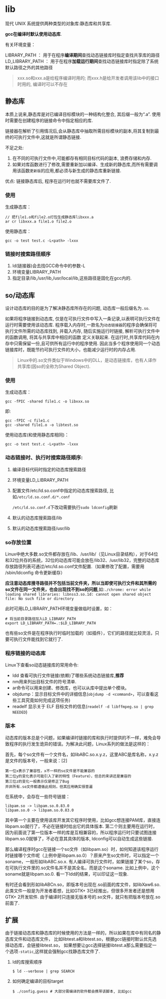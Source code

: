 # lib
现代 UNIX 系统提供两种类型的对象库:静态库和共享库.

**gcc在编译时默认使用动态库**.

有关环境变量：

LIBRARY_PATH ： 用于在程序**编译期间**查找动态链接库时指定查找共享库的路径
LD_LIBRARY_PATH ： 用于在程序**加载运行期间**查找动态链接库时指定除了系统默认路径之外的其他路径

> xxx.so和xxx.a是给程序编译时用的; 而xxx.h是给开发者调用该lib中的接口时用的, 编译时可以不存在

## 静态库
本质上说来,静态库是对已编译目标模块的一种结构化整合, 其后缀一般为“.a”. 使用时需要在创建程序的链接命令中指定相应的库.

链接器在解析了引用情况后,会从静态库中抽取所需目标模块的副本,将其复制到最
终的可执行文件中,这就是所谓静态链接.

不足之处:
1. 在不同的可执行文件中,可能都存有相同目标代码的副本, 浪费存储和内存.
1. 如果对库函数进行了修改,需要重新加以编译、生成新的静态库,而所有需要调用该函数`更新版`的应用,都必须与新生成的静态库重新链接.

优点: 链接静态库后, 程序在运行时也就不需要库文件了.

### 使用
生成静态库：
```
// 把file1.o和file2.o打包生成静态库libxxx.a
ar cr libxxx.a file1.o file2.o
```

使用静态库：
```
gcc -o test test.c -L<path> -lxxx
```

### 链接时搜索路径顺序
1. ld(链接器)会去找GCC命令中的参数-L
2. 环境变量LIBRARY_PATH
3. 指定目录/lib,/usr/lib,/usr/local/lib,这些路径是固化在gcc内的.

## so/动态库
设计动态库的目的是为了解决静态库所存在的问题, 动态库一般后缀名为`.so`.

如果将程序链接到动态库, 仅是在可执行文件中写入一条记录,以表明可执行文件在运行时需要使用该动态库. 程序载入内存时,一款名为`动态链接器`的程序会确保将可执行文件所需的动态库找到,
并载入内存, 随后实施运行时链接, 解析可执行文件中的函数调用, 将其与共享库中相应的函数
定义关联起来. 在运行时,共享库代码在内存中只需保留一份,且可供所有运行中的程序使用. 因此当多个程序使用同一个动态链接库时，既能节约可执行文件的大小，也能减少运行时的内存占用.

> Linux中的.so文件类似于Windows中的DLL，是动态链接库，也有人译作共享库(因so的全称为Shared Object). 

### 使用
生成动态库：
```
gcc -fPIC -shared file1.c -o libxxx.so    
```
即:
```
gcc -fPIC -c file1.c
gcc -shared file1.o -o libtest.so
```

使用动态库(和使用静态库相同)：
```
gcc -o test test.c -L<path> -lxxx
```

### 动态链接时、执行时搜索路径顺序:

1. 编译目标代码时指定的动态库搜索路径
2. 环境变量LD_LIBRARY_PATH
3. 配置文件/etc/ld.so.conf中指定的动态库搜索路径, 比如`/etc/ld.so.conf.d/*.conf`

    `/etc/ld.so.conf.d`下改动需要执行`sudo ldconfig`刷新
4. 默认的动态库搜索路径/lib
5. 默认的动态库搜索路径/usr/lib

### so存放位置

Linux中绝大多数.so文件都存放在/lib、/usr/lib/（见Linux目录结构），对于64位和32位共存的系统，32位的动态库可能会放在/lib32、/usr/lib32，完整的动态库存放路径列表可通过/etc/ld.so.conf文件配置.（如果修改了配置，需要用 /sbin/ldconfig 命令更新缓存）

**应注意动态库搜寻路径并不包括当前文件夹，所以当即使可执行文件和其所需的so文件在同一文件夹，也会出现找不到so的问题**,如:`./chrome: error while loading shared libraries: libnss3.so.1d: cannot open shared object file: No such file or directory`

此时可用LD_LIBRARY_PATH环境变量做临时设置，如：

```shell
# 将当前目录路径加入LD_LIBRARY_PATH
export LD_LIBRARY_PATH=.:$LD_LIBRARY_PATH
```

也有些so文件是在程序执行时临时加载的（如插件），它们的路径就比较灵活，只要可执行文件能找到它就行了.

### 程序链接的动态库

Linux下查看so动态链接库的常用命令:
- ldd  查看可执行文件链接(依赖)了哪些系统动态链接库,**推荐**
- nm用来列出目标文件的符号清单.
- ar命令可以用来创建、修改库，也可以从库中提出单个模块。
- objdump：显示目标文件中的详细信息(`objdump -d <command>`，可以查看这些工具究竟如何完成这项任务)
- readelf 显示关于 ELF 目标文件的信息(`readelf -d libffmpeg.so | grep NEEDED`)

### 版本

动态库的版本总是个问题，如果编译时链接的库和执行时提供的不一样，难免会导致程序的执行发生诡异的错误。为解决此问题，Linux系列的做法是这样的：

首先，每个so文件有一个文件名，如libABC.so.x.y.z，这里ABC是库名称，x.y.z是文件的版本号，一般来说：[2]

    第一位x表示了兼容性，x不一样的so文件是不能兼容的
    第二位y的变化表示可能引入了新的特性（Feature），但总的来讲还是兼容的
    第三位z的变化一般表示仅是修正了Bug
    并非所有.so文件都遵循此规则，但其应用确实很普遍

在系统中，会存在一些符号链接：

```
libpam.so -> libpam.so.0.83.0
libpam.so.0 -> libpam.so.0.83.0
```

其中第一个主要在使用该库开发其它程序时使用，比如gcc想连接PAM库，直接连libpam.so就行了，不必在链接时给出它的具体版本. 第二个则主要用在运行时，因为前面说了第一位版本一样的库是互相兼容的，所以程序运行时只要试图连接libpam.so.0就够了，不必在意其具体的版本, ldconfig可以自动生成这些链接.

那么编译程序时gcc在链接一个so文件（如libpam.so）时，如何知道该程序运行时链接哪个文件呢（上例中是libpam.so.0）？原来产生so文件时，可以指定一个soname，一般形如libABC.so.x. 有人编译可执行文件时，如果链接了某个so，存在可执行文件里的.so文件名并不是其全名，而是这个soname. 比如上例中，这个soname就是libpam.so.0. 看一下ldd的结果，可以印证这一现象.

有时还会看到形如libABCn.so，即版本号出现在.so前面的库文件，如libXaw6.so. 此类文件一般是为开发者着想，比如GTK+ 3已经推出，但很多开发者还是想用GTK+ 2开发软件. 由于编译时只连接无版本号的.so文件，就只有把版本号放在.so前面了.

## 扩展

由于链接动态库和静态库的时候使用的方法是一样的，所以如果在库中有同名的静态库文件和动态库文件，
比如libtest.a和libtest.so，根据gcc链接时默认优先选择动态库，会链接libtest.so，
如果想要让gcc选择链接libtest.a那么需要指定一个选项`-static`,这样就会强制gcc找静态库文件了.

1. ld的库搜索顺序
    ```
    $ ld --verbose | grep SEARCH
    ```
1. 如何确定编译的目标target
    ```
    $ ./config.guess # 大部分需编译的软件都会携带该脚本, 比如gcc
    ```